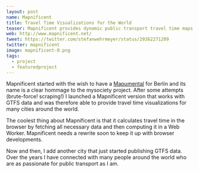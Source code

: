 ```yaml
---
layout: post
name: Mapnificent
title: Travel Time Visualizations for the World
teaser: Mapnificent provides dynamic public transport travel time maps for more than 70 cities world wide.
web: http://www.mapnificent.net/
tweet: https://twitter.com/stefanwehrmeyer/status/29362271209
twitter: mapnificent
image: mapnificent-0.png
tags:
  - project
  - featuredproject
---
```


Mapnificent started with the wish to have a [Mapumental](http://mapumental.com/) for Berlin and its name is a clear hommage to the mysociety project. After some attempts (brute-force! scraping!) I launched a Mapnificent version that works with GTFS data and was therefore able to provide travel time visualizations for many cities around the world.

The coolest thing about Mapnificent is that it calculates travel time in the browser by fetching all necessary data and then computing it in a Web Worker. Mapnificent needs a rewrite soon to keep it up with browser developments.

Now and then, I add another city that just started publishing GTFS data. Over the years I have connected with many people around the world who are as passionate for public transport as I am.